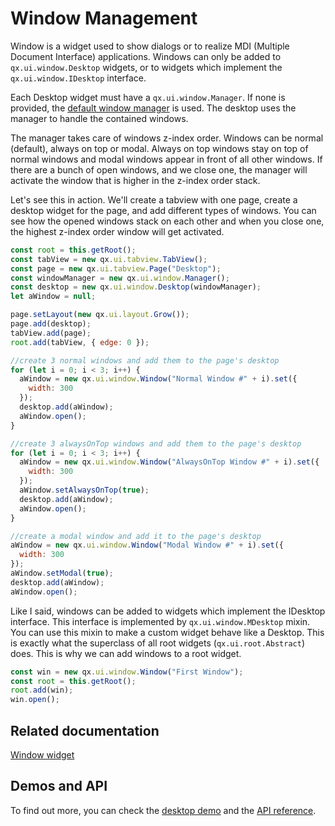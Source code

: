 # Window Management

Window is a widget used to show dialogs or to realize MDI (Multiple Document
Interface) applications. Windows can only be added to `qx.ui.window.Desktop`
widgets, or to widgets which implement the `qx.ui.window.IDesktop` interface.

Each Desktop widget must have a `qx.ui.window.Manager`. If none is provided, the
[default window manager](apps://apiviewer/#qx.ui.window.Window~DEFAULT_MANAGER_CLASS) is used.
The desktop uses the manager to handle the contained windows.

The manager takes care of windows z-index order. Windows can be normal
(default), always on top or modal. Always on top windows stay on top of normal
windows and modal windows appear in front of all other windows. If there are a
bunch of open windows, and we close one, the manager will activate the window
that is higher in the z-index order stack.

Let's see this in action. We'll create a tabview with one page, create a desktop
widget for the page, and add different types of windows. You can see how the
opened windows stack on each other and when you close one, the highest z-index
order window will get activated.

```javascript
const root = this.getRoot();
const tabView = new qx.ui.tabview.TabView();
const page = new qx.ui.tabview.Page("Desktop");
const windowManager = new qx.ui.window.Manager();
const desktop = new qx.ui.window.Desktop(windowManager);
let aWindow = null;

page.setLayout(new qx.ui.layout.Grow());
page.add(desktop);
tabView.add(page);
root.add(tabView, { edge: 0 });

//create 3 normal windows and add them to the page's desktop
for (let i = 0; i < 3; i++) {
  aWindow = new qx.ui.window.Window("Normal Window #" + i).set({
    width: 300
  });
  desktop.add(aWindow);
  aWindow.open();
}

//create 3 alwaysOnTop windows and add them to the page's desktop
for (let i = 0; i < 3; i++) {
  aWindow = new qx.ui.window.Window("AlwaysOnTop Window #" + i).set({
    width: 300
  });
  aWindow.setAlwaysOnTop(true);
  desktop.add(aWindow);
  aWindow.open();
}

//create a modal window and add it to the page's desktop
aWindow = new qx.ui.window.Window("Modal Window #" + i).set({
  width: 300
});
aWindow.setModal(true);
desktop.add(aWindow);
aWindow.open();
```

Like I said, windows can be added to widgets which implement the IDesktop
interface. This interface is implemented by `qx.ui.window.MDesktop` mixin. You
can use this mixin to make a custom widget behave like a Desktop. This is
exactly what the superclass of all root widgets (`qx.ui.root.Abstract`) does.
This is why we can add windows to a root widget.

```javascript
const win = new qx.ui.window.Window("First Window");
const root = this.getRoot();
root.add(win);
win.open();
```

## Related documentation

[Window widget](/desktop/widget/window.md)

## Demos and API

To find out more, you can check the
[desktop demo](apps://demobrowser/#widget~Desktop.html) and the
[API reference](apps://apiviewer/#qx.ui.window).
